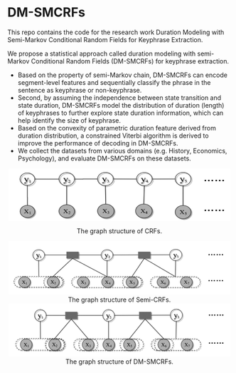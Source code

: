 # DM-SMCRFs
This repo contains the code for the research work Duration Modeling with Semi-Markov Conditional Random Fields for Keyphrase Extraction.

We propose a statistical approach called duration modeling with semi-Markov Conditional Random Fields (DM-SMCRFs) for keyphrase extraction. 


- Based on the property of semi-Markov chain, DM-SMCRFs can encode segment-level features and sequentially classify the phrase in the sentence as keyphrase or non-keyphrase. 
- Second, by assuming the independence between state transition and state duration, DM-SMCRFs model the distribution of duration (length) of keyphrases to further explore state duration information, which can help identify the size of keyphrase.
- Based on the convexity of parametric duration feature derived from duration distribution, a constrained Viterbi algorithm is derived to improve the performance of decoding in DM-SMCRFs.
- We collect the datasets from various domains (e.g. History, Economics, Psychology), and evaluate DM-SMCRFs on these datasets.

<p align="center">
 <img style="display: block; margin: auto;" src="Fig/crf.png" width="500">
</p>
<p align="center">
   The graph structure of CRFs.
</p>
<center> <img src="Fig/smcrf.png" width="500"><center>
    <center>The graph structure of Semi-CRFs.<center>
 <center><img src="Fig/dm-smcrfs.png" width="500"><center>
   <center>The graph structure of DM-SMCRFs. <center>
 
 

